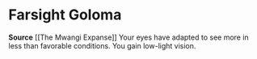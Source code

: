 ﻿---
id: '170'
name: Farsight Goloma
rarity: Common
source: '[[DATABASE/source/The Mwangi Expanse|The Mwangi Expanse]]'
trait: null
type: Heritage

---
# Farsight Goloma

**Source** [[The Mwangi Expanse]] 
Your eyes have adapted to see more in less than favorable conditions. You gain low-light vision.